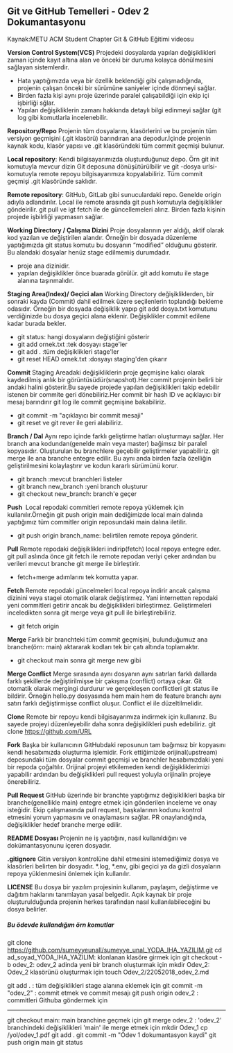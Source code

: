 ﻿## Git ve GitHub Temelleri - Odev 2 Dokumantasyonu


Kaynak:METU ACM Student Chapter Git & GitHub Eğitimi videosu


**Version Control System(VCS)**
Projedeki dosyalarda yapılan değişiklikleri zaman içinde kayıt altına alan ve önceki bir duruma kolayca dönülmesini sağlayan sistemlerdir.

* Hata yaptığımızda veya bir özellik beklendiği gibi çalışmadığında, projenin çalışan önceki bir sürümüne saniyeler içinde dönmeyi sağlar.
* Birden fazla kişi aynı proje üzerinde paralel çalışabildiği için ekip içi işbirliği sğlar.
* Yapılan değişikliklerin zamanı hakkında detaylı bilgi edinmeyi sağlar (git log gibi komutlarla incelenebilir.


**Repository/Repo**
Projenin tüm dosyalarını, klasörlerini ve bu projenin tüm versiyon geçmişini (.git klasörü) barındıran ana depodur.İçinde projenin kaynak kodu, klasör yapısı ve .git klasöründeki tüm commit geçmişi bulunur.

**Local repository**: Kendi bilgisayarımızda oluşturduğunuz depo. Örn git init komutuyla mevcur dizin Git deposuna dönüşütürülbilir ve git -dosya urlsi- komutuyla remote repoyu bilgisayarımıza kopyalabiliriz. Tüm commit geçmişi .git klasöründe saklıdır.

**Remote repository**: GitHub, GitLab gibi sunuculardaki repo. Genelde origin adıyla adlandırılır. Local ile remote arasında git push komutuyla değişiklikler göndeirilir. git pull ve igt fetch ile de güncellemeleri alırız. Birden fazla kişinin projede işbilrliği yapmasıın sağlar. 


**Working Directory / Çalışma Dizini**
Proje dosyalarının yer aldığı, aktif olarak kod yazılan ve değiştirilen alandır. Örneğin bir dosyada düzenleme yaptığımızda git status komutu bu dosyanın “modified” olduğunu gösterir. Bu alandaki dosyalar henüz stage edilmemiş durumdadır. 
* proje ana dizinidir.
* yapılan değişiklikler önce buarada görülür. git add komutu ile stage alanına taşınmalıdır.


**Staging Area(Index)/ Geçici alan**
Working Directory değişikliklerden, bir sonraki kayda (Commit) dahil edilmek üzere seçilenlerin toplandığı bekleme odasıdır. Örneğin bir dosyada değişiklik yapıp git add dosya.txt komutunu verdiğinizde bu dosya geçici alana eklenir. Değişiklikler commit edilene kadar burada bekler.
* git status: hangi dosyaların değiştiğini gösterir
* git add ornek.txt :tek dosyayı stage'ler
* git add . :tüm değişiklikleri stage'ler
* git reset HEAD ornek.txt :dosyayı staging'den çıkarır


**Commit**
Staging Areadaki değişikliklerin proje geçmişine kalıcı olarak kaydedilmiş anlık bir görüntüsüdür(snapshot).Her commit projenin belirli bir andaki halini gösterir.Bu sayede projede yapılan değişiklikleri takip edebilir istenen bir commite geri dönebiliriz.Her commit bir hash ID ve açıklayıcı bir mesaj barındırır git log ile commit geçmişine bakabiliriz.
* git commit -m "açıklayıcı bir commit mesaji" 
* git reset ve git rever ile geri alabiliriz.


**Branch / Dal**
Aynı repo içinde farklı geliştirme hatları oluşturmayı sağlar. Her branch ana kodundan(genelde main veya master) bağimsız bir paralel kopyasıdır. Oluşturulan bu branchlere geçebilir geliştirmeler yapabiliriz. git merge ile ana branche entegre edilir. Bu aynı anda birden fazla özelliğin geliştirilmesini kolaylaştırır ve kodun kararlı sürümünü korur.
* git branch :mevcut branchleri listeler
* git branch new_branch :yeni branch oluşturur
* git checkout new_branch: branch'e geçer


**Push** 
Local repodaki commitleri remote repoya yüklemek için kullanılır.Örneğin git push origin main dediğimizde local main dalında yaptığımız tüm commitler origin reposundaki main dalına iletilir.
* git push origin branch_name: belirtilen remote repoya gönderir.


**Pull**
Remote repodaki değişiklikleri indirip(fetch) local repoya entegre eder. git pull aslında önce git fetch ile remote repodan veriyi çeker ardından bu verileri mevcut branche git merge ile birleştirir.
* fetch+merge adımlarını tek komutta yapar. 


**Fetch**
Remote repodaki güncelmeleri local repoya indirir ancak çalışma dizinini veya stagei otomatik olarak değiştirmez. Yani internetten repodaki yeni commitleri getirir ancak bu değişiklikleri birleştirmez. Geliştirmeleri inceledikten sonra git merge veya git pull ile birleştirebiliriz.
* git fetch origin


**Merge**
Farklı bir branchteki tüm commit geçmişini, bulunduğumuz ana branche(örn: main) aktararak kodları tek bir çatı altında toplamaktır.
* git checkout main sonra git merge new gibi


**Merge Conflict**
Merge sırasında aynı dosyanın aynı satırları farklı dallarda farklı şekillerde değiştirilmişse bir çakışma (conflict) ortaya çıkar. Git otomatik olarak mergingi durdurur ve gerçekleşen conflictleri git status ile bildirir. Örneğin hello.py dosyasında hem main hem de feature branchı aynı satırı farklı değiştirmişse conflict oluşur. Conflict el ile düzeltilmelidir.

**Clone**
Remote bir repoyu kendi bilgisayarımıza indirmek için kullanırız. Bu sayede projeyi düzenleyebilir daha sonra değişiklikleri push edebiliriz. 
git clone https://github.com/URL


**Fork** 
Başka bir kullanıcının GitHubdaki reposunun tam bağımsız bir kopyasını kendi hesabımızda oluşturma işlemidir. Fork ettiğimizde orijinal(upstream) deposundaki tüm dosyalar commit geçmişi ve branchler hesabımızdaki yeni bir repoda çoğaltılır. Orijinal projeyi etkilemeden kendi değişikliklerimizi yapabilir ardından bu değişiklikleri pull request yoluyla orijinalin projeye önerebiliriz. 


**Pull Request**
GitHub üzerinde bir branchte yaptığımız değişiklikleri başka bir branche(genellikle main) entegre etmek için gönderilen inceleme ve onay isteğidir. Ekip çalışmasında pull request, başkalarının kodunu kontrol etmesini yorum yapmasını ve onaylamasını sağlar. PR onaylandığında, değişiklikler hedef branche merge edilir.


**README Dosyası**
Projenin ne iş yaptığını, nasıl kullanıldığını ve dokümantasyonunu içeren dosyadır.

**.gitignore** 
Gitin versiyon kontrolüne dahil etmesini istemediğimiz dosya ve klasörleri belirten bir dosyadır. *.log, *.env, gibi geçici ya da gizli dosyaların repoya yüklenmesini önlemek için kullanılır.


**LICENSE**
Bu dosya bir yazılım projesinin kullanım, paylaşım, değiştirme ve dağıtım haklarını tanımlayan yasal belgedir. Açık kaynak bir proje oluşturulduğunda projenin herkes tarafından nasıl kullanılabileceğini bu dosya belirler.



##### Bu ödevde kullandığım örn komutlar

git clone https://github.com/sumeyyeunall/sumeyye_unal_YODA_IHA_YAZILIM.git
cd ad_soyad_YODA_IHA_YAZILIM: klonlanan klasöre girmek için
git checkout -b odev_2: odev_2 adinda yeni bir branch oluşturmak için
mkdir Odev_2: Odev_2 klasörünü oluşturmak için
touch Odev_2/22052018_odev_2.md

git add . : tüm değişiklikleri stage alanına eklemek için
git commit -m "odev_2" : commit etmek ve commit mesajı
git push origin odev_2 : commitleri Githuba göndermek için

--------------------------------------------------------------

git checkout main: main branchine geçmek için
git merge odev_2 : 'odev_2' branchindeki değişiklikleri 'main' ile merge etmek için
mkdir Odev_1
cp /yol/odev_1.pdf
git add .
git commit -m "Odev 1 dokumantasyon kaydi"
git push origin main
git status





